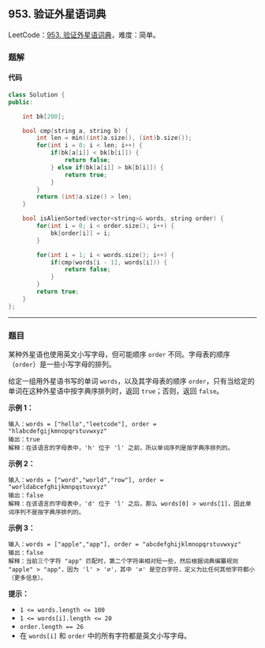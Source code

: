 ## 953. 验证外星语词典

LeetCode：[953. 验证外星语词典](https://leetcode.cn/problems/verifying-an-alien-dictionary/)，难度：简单。

### 题解

#### 代码

```c++
class Solution {
public:

    int bk[200];

    bool cmp(string a, string b) {
        int len = min((int)a.size(), (int)b.size());
        for(int i = 0; i < len; i++) {
            if(bk[a[i]] < bk[b[i]]) {
                return false;
            } else if(bk[a[i]] > bk[b[i]]) {
                return true;
            }
        }
        return (int)a.size() > len;
    }

    bool isAlienSorted(vector<string>& words, string order) {
        for(int i = 0; i < order.size(); i++) {
            bk[order[i]] = i;
        }

        for(int i = 1; i < words.size(); i++) {
            if(cmp(words[i - 1], words[i])) {
                return false;
            }
        }
        return true;
    }
};
```



---



### 题目

某种外星语也使用英文小写字母，但可能顺序 `order` 不同。字母表的顺序（`order`）是一些小写字母的排列。

给定一组用外星语书写的单词 `words`，以及其字母表的顺序 `order`，只有当给定的单词在这种外星语中按字典序排列时，返回 `true`；否则，返回 `false`。

 

**示例 1：**

```
输入：words = ["hello","leetcode"], order = "hlabcdefgijkmnopqrstuvwxyz"
输出：true
解释：在该语言的字母表中，'h' 位于 'l' 之前，所以单词序列是按字典序排列的。
```

**示例 2：**

```
输入：words = ["word","world","row"], order = "worldabcefghijkmnpqstuvxyz"
输出：false
解释：在该语言的字母表中，'d' 位于 'l' 之后，那么 words[0] > words[1]，因此单词序列不是按字典序排列的。
```

**示例 3：**

```
输入：words = ["apple","app"], order = "abcdefghijklmnopqrstuvwxyz"
输出：false
解释：当前三个字符 "app" 匹配时，第二个字符串相对短一些，然后根据词典编纂规则 "apple" > "app"，因为 'l' > '∅'，其中 '∅' 是空白字符，定义为比任何其他字符都小（更多信息）。
```

 

**提示：**

- `1 <= words.length <= 100`
- `1 <= words[i].length <= 20`
- `order.length == 26`
- 在 `words[i]` 和 `order` 中的所有字符都是英文小写字母。


